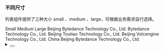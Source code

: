 ### 不同尺寸

列表组件提供了三种大小 <yc-tag>small</yc-tag> 、<yc-tag>medium</yc-tag> 、<yc-tag>large</yc-tag>，可根据业务需求自行选择。

<div class="cell-demo vp-raw">
  <yc-space
    direction="vertical"
    size="large">
    <yc-radio-group
      v-model="size"
      type="button">
      <yc-radio value="small">Small</yc-radio>
      <yc-radio value="medium">Medium</yc-radio>
      <yc-radio value="large">Large</yc-radio>
    </yc-radio-group>
    <yc-list :size="size">
      <template #header> List title </template>
      <yc-list-item>Beijing Bytedance Technology Co., Ltd.</yc-list-item>
      <yc-list-item>Bytedance Technology Co., Ltd.</yc-list-item>
      <yc-list-item>Beijing Toutiao Technology Co., Ltd.</yc-list-item>
      <yc-list-item>Beijing Volcengine Technology Co., Ltd.</yc-list-item>
      <yc-list-item>China Beijing Bytedance Technology Co., Ltd.</yc-list-item>
    </yc-list>
  </yc-space>
</div>

<script setup>
import { ref } from 'vue';
const size = ref('medium');
</script>

<details>
<summary>
 <button class="code-btn"  >
    <icon-code />
 </button>
</summary>

```vue
<template>
  <yc-space
    direction="vertical"
    size="large">
    <yc-radio-group
      v-model="size"
      type="button">
      <yc-radio value="small">Small</yc-radio>
      <yc-radio value="medium">Medium</yc-radio>
      <yc-radio value="large">Large</yc-radio>
    </yc-radio-group>
    <yc-list :size="size">
      <template #header> List title </template>
      <yc-list-item>Beijing Bytedance Technology Co., Ltd.</yc-list-item>
      <yc-list-item>Bytedance Technology Co., Ltd.</yc-list-item>
      <yc-list-item>Beijing Toutiao Technology Co., Ltd.</yc-list-item>
      <yc-list-item>Beijing Volcengine Technology Co., Ltd.</yc-list-item>
      <yc-list-item>China Beijing Bytedance Technology Co., Ltd.</yc-list-item>
    </yc-list>
  </yc-space>
</template>

<script setup>
import { ref } from 'vue';
const size = ref('medium');
</script>
```

</details>
